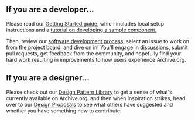 ## If you are a developer...

Please read our [Getting Started guide](Getting-Started), which includes local setup instructions and a [tutorial on developing a sample component.](Tutorial-Developing-a-Component)

Then, review our [software development process,](Software-Development-Process) select an issue to work on from the [project board](https://github.com/internetarchive/iaux/projects/1), and dive on in! You'll engage in discussions, submit pull requests, get feedback from the community, and hopefully find your hard work resulting in improvements to how users experience Archive.org.

## If you are a designer...

Please check out our [Design Pattern Library](Design-Pattern-Library) to get a sense of what's currently available on Archive.org, and then when inspiration strikes, head over to our [Design Proposals](Design-Proposals) to see what others have suggested and whether you have something new to contribute.
